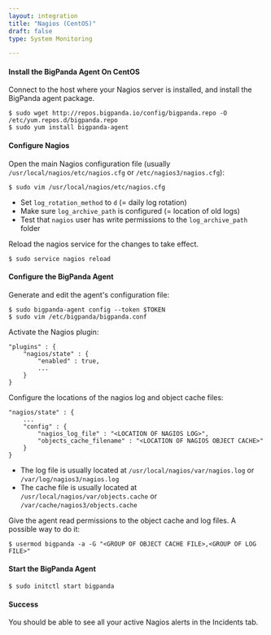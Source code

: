```yaml
---
layout: integration 
title: "Nagios (CentOS)"
draft: false
type: System Monitoring

---
```


#### Install the BigPanda Agent On CentOS
Connect to the host where your Nagios server is installed, and install the BigPanda agent package.


    $ sudo wget http://repos.bigpanda.io/config/bigpanda.repo -O /etc/yum.repos.d/bigpanda.repo
    $ sudo yum install bigpanda-agent


<!-- section-separator -->

#### Configure Nagios
Open the main Nagios configuration file (usually `/usr/local/nagios/etc/nagios.cfg` or `/etc/nagios3/nagios.cfg`):

    $ sudo vim /usr/local/nagios/etc/nagios.cfg

* Set `log_rotation_method` to `d` (= daily log rotation)
* Make sure `log_archive_path` is configured (= location of old logs)
* Test that `nagios` user has write permissions to the `log_archive_path` folder

Reload the nagios service for the changes to take effect.
	
    $ sudo service nagios reload


<!-- section-separator -->

#### Configure the BigPanda Agent
Generate and edit the agent's configuration file:

    $ sudo bigpanda-agent config --token $TOKEN
    $ sudo vim /etc/bigpanda/bigpanda.conf

Activate the Nagios plugin:

	"plugins" : {
		"nagios/state" : {
			"enabled" : true,
			...
		}
	}

Configure the locations of the nagios log and object cache files:

	"nagios/state" : {
		...
		"config" : {
			"nagios_log_file" : "<LOCATION OF NAGIOS LOG>",
			"objects_cache_filename" : "<LOCATION OF NAGIOS OBJECT CACHE>"
		}
	}

* The log file is usually located at `/usr/local/nagios/var/nagios.log` or `/var/log/nagios3/nagios.log`
* The cache file is usually located at `/usr/local/nagios/var/objects.cache` or `/var/cache/nagios3/objects.cache`

Give the agent read permissions to the object cache and log files. A possible way to do it:

    $ usermod bigpanda -a -G "<GROUP OF OBJECT CACHE FILE>,<GROUP OF LOG FILE>"

<!-- section-separator -->

#### Start the BigPanda Agent


    $ sudo initctl start bigpanda


<!-- section-separator -->

#### Success
You should be able to see all your active Nagios alerts in the Incidents tab.



